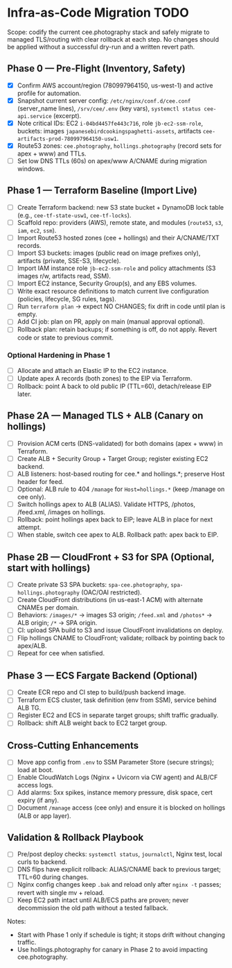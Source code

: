 # Infra-as-Code Migration TODO

Scope: codify the current cee.photography stack and safely migrate to managed TLS/routing with clear rollback at each step. No changes should be applied without a successful dry-run and a written revert path.

## Phase 0 — Pre‑Flight (Inventory, Safety)
- [x] Confirm AWS account/region (780997964150, us-west-1) and active profile for automation.
- [x] Snapshot current server config: `/etc/nginx/conf.d/cee.conf` (server_name lines), `/srv/cee/.env` (key vars), `systemctl status cee-api.service` (excerpt).
- [x] Note critical IDs: EC2 `i-04bd4457fe443c716`, role `jb-ec2-ssm-role`, buckets: images `japanesebirdcookingspaghetti-assets`, artifacts `cee-artifacts-prod-780997964150-usw1`.
- [x] Route53 zones: `cee.photography`, `hollings.photography` (record sets for apex + www) and TTLs.
- [ ] Set low DNS TTLs (60s) on apex/www A/CNAME during migration windows.

## Phase 1 — Terraform Baseline (Import Live)
- [ ] Create Terraform backend: new S3 state bucket + DynamoDB lock table (e.g., `cee-tf-state-usw1`, `cee-tf-locks`).
- [ ] Scaffold repo: providers (AWS), remote state, and modules (`route53`, `s3`, `iam`, `ec2`, `ssm`).
- [ ] Import Route53 hosted zones (cee + hollings) and their A/CNAME/TXT records.
- [ ] Import S3 buckets: images (public read on image prefixes only), artifacts (private, SSE-S3, lifecycle).
- [ ] Import IAM instance role `jb-ec2-ssm-role` and policy attachments (S3 images r/w, artifacts read, SSM).
- [ ] Import EC2 instance, Security Group(s), and any EBS volumes.
- [ ] Write exact resource definitions to match current live configuration (policies, lifecycle, SG rules, tags).
- [ ] Run `terraform plan` → expect NO CHANGES; fix drift in code until plan is empty.
- [ ] Add CI job: plan on PR, apply on main (manual approval optional).
- [ ] Rollback plan: retain backups; if something is off, do not apply. Revert code or state to previous commit.

### Optional Hardening in Phase 1
- [ ] Allocate and attach an Elastic IP to the EC2 instance.
- [ ] Update apex A records (both zones) to the EIP via Terraform.
- [ ] Rollback: point A back to old public IP (TTL=60), detach/release EIP later.

## Phase 2A — Managed TLS + ALB (Canary on hollings)
- [ ] Provision ACM certs (DNS-validated) for both domains (apex + www) in Terraform.
- [ ] Create ALB + Security Group + Target Group; register existing EC2 backend.
- [ ] ALB listeners: host-based routing for cee.* and hollings.*; preserve Host header for feed.
- [ ] Optional: ALB rule to 404 `/manage` for `Host=hollings.*` (keep /manage on cee only).
- [ ] Switch hollings apex to ALB (ALIAS). Validate HTTPS, /photos, /feed.xml, /images on hollings.
- [ ] Rollback: point hollings apex back to EIP; leave ALB in place for next attempt.
- [ ] When stable, switch cee apex to ALB. Rollback path: apex back to EIP.

## Phase 2B — CloudFront + S3 for SPA (Optional, start with hollings)
- [ ] Create private S3 SPA buckets: `spa-cee.photography`, `spa-hollings.photography` (OAC/OAI restricted).
- [ ] Create CloudFront distributions (in us-east-1 ACM) with alternate CNAMEs per domain.
- [ ] Behaviors: `/images/*` → images S3 origin; `/feed.xml` and `/photos*` → ALB origin; `/*` → SPA origin.
- [ ] CI: upload SPA build to S3 and issue CloudFront invalidations on deploy.
- [ ] Flip hollings CNAME to CloudFront; validate; rollback by pointing back to apex/ALB.
- [ ] Repeat for cee when satisfied.

## Phase 3 — ECS Fargate Backend (Optional)
- [ ] Create ECR repo and CI step to build/push backend image.
- [ ] Terraform ECS cluster, task definition (env from SSM), service behind ALB TG.
- [ ] Register EC2 and ECS in separate target groups; shift traffic gradually.
- [ ] Rollback: shift ALB weight back to EC2 target group.

## Cross‑Cutting Enhancements
- [ ] Move app config from `.env` to SSM Parameter Store (secure strings); load at boot.
- [ ] Enable CloudWatch Logs (Nginx + Uvicorn via CW agent) and ALB/CF access logs.
- [ ] Add alarms: 5xx spikes, instance memory pressure, disk space, cert expiry (if any).
- [ ] Document `/manage` access (cee only) and ensure it is blocked on hollings (ALB or app layer).

## Validation & Rollback Playbook
- [ ] Pre/post deploy checks: `systemctl status`, `journalctl`, Nginx test, local curls to backend.
- [ ] DNS flips have explicit rollback: ALIAS/CNAME back to previous target; TTL=60 during changes.
- [ ] Nginx config changes keep `.bak` and reload only after `nginx -t` passes; revert with single mv + reload.
- [ ] Keep EC2 path intact until ALB/ECS paths are proven; never decommission the old path without a tested fallback.

Notes:
- Start with Phase 1 only if schedule is tight; it stops drift without changing traffic.
- Use hollings.photography for canary in Phase 2 to avoid impacting cee.photography.
